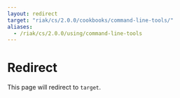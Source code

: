 ```yaml
---
layout: redirect
target: "riak/cs/2.0.0/cookbooks/command-line-tools/"
aliases:
  - /riak/cs/2.0.0/using/command-line-tools
---
```


# Redirect

This page will redirect to `target`.

